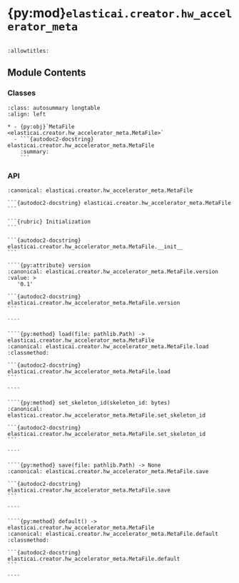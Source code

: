 # {py:mod}`elasticai.creator.hw_accelerator_meta`

```{py:module} elasticai.creator.hw_accelerator_meta
```

```{autodoc2-docstring} elasticai.creator.hw_accelerator_meta
:allowtitles:
```

## Module Contents

### Classes

````{list-table}
:class: autosummary longtable
:align: left

* - {py:obj}`MetaFile <elasticai.creator.hw_accelerator_meta.MetaFile>`
  - ```{autodoc2-docstring} elasticai.creator.hw_accelerator_meta.MetaFile
    :summary:
    ```
````

### API

`````{py:class} MetaFile(data)
:canonical: elasticai.creator.hw_accelerator_meta.MetaFile

```{autodoc2-docstring} elasticai.creator.hw_accelerator_meta.MetaFile
```

```{rubric} Initialization
```

```{autodoc2-docstring} elasticai.creator.hw_accelerator_meta.MetaFile.__init__
```

````{py:attribute} version
:canonical: elasticai.creator.hw_accelerator_meta.MetaFile.version
:value: >
   '0.1'

```{autodoc2-docstring} elasticai.creator.hw_accelerator_meta.MetaFile.version
```

````

````{py:method} load(file: pathlib.Path) -> elasticai.creator.hw_accelerator_meta.MetaFile
:canonical: elasticai.creator.hw_accelerator_meta.MetaFile.load
:classmethod:

```{autodoc2-docstring} elasticai.creator.hw_accelerator_meta.MetaFile.load
```

````

````{py:method} set_skeleton_id(skeleton_id: bytes)
:canonical: elasticai.creator.hw_accelerator_meta.MetaFile.set_skeleton_id

```{autodoc2-docstring} elasticai.creator.hw_accelerator_meta.MetaFile.set_skeleton_id
```

````

````{py:method} save(file: pathlib.Path) -> None
:canonical: elasticai.creator.hw_accelerator_meta.MetaFile.save

```{autodoc2-docstring} elasticai.creator.hw_accelerator_meta.MetaFile.save
```

````

````{py:method} default() -> elasticai.creator.hw_accelerator_meta.MetaFile
:canonical: elasticai.creator.hw_accelerator_meta.MetaFile.default
:classmethod:

```{autodoc2-docstring} elasticai.creator.hw_accelerator_meta.MetaFile.default
```

````

`````
